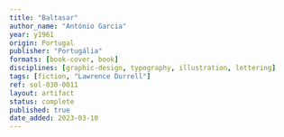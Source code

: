 ```yaml
---
title: "Baltasar"
author_name: "António Garcia"
year: y1961
origin: Portugal
publisher: "Portugália"
formats: [book-cover, book]
disciplines: [graphic-design, typography, illustration, lettering]
tags: [fiction, "Lawrence Durrell"]
ref: sol-030-0011
layout: artifact
status: complete
published: true
date_added: 2023-03-10
---
```

